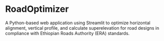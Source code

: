 # RoadOptimizer
A Python-based web application using Streamlit to optimize horizontal alignment, vertical profile, and calculate superelevation for road designs in compliance with Ethiopian Roads Authority (ERA) standards.
